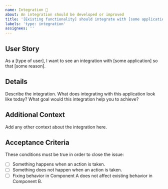```yaml
---
name: Integration 🔌
about: An integration should be developed or improved
title: '[Existing functionality] should integrate with [some application]'
labels: 'type: integration'
assignees: ''
---
```


## User Story

As a [type of user], I want to see an integration with [some application] so that [some reason].

## Details

Describe the integration. What does integrating with this application look like today? What goal would this integration help you to achieve?

## Additional Context

Add any other context about the integration here.

## Acceptance Criteria

These conditions must be true in order to close the issue:

-   [ ] Something happens when an action is taken.
-   [ ] Something does not happen when an action is taken.
-   [ ] Fixing behavior in Component A does not affect existing behavior in Component B.
